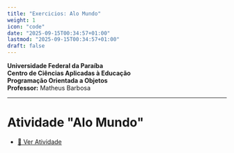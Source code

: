 ```yaml
---
title: "Exercicios: Alo Mundo"
weight: 1
icon: "code"
date: "2025-09-15T00:34:57+01:00"
lastmod: "2025-09-15T00:34:57+01:00"
draft: false
---
```


**Universidade Federal da Paraíba**  
**Centro de Ciências Aplicadas à Educação**  
**Programação Orientada a Objetos**  
**Professor:** Matheus Barbosa

---

# Atividade "Alo Mundo"

- [📄 Ver Atividade](https://github.com/ufpb-aps-poo/atv-00-alo-mundo)
